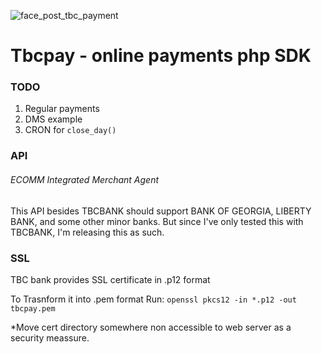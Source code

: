 ![face_post_tbc_payment](https://cloud.githubusercontent.com/assets/8479569/7435079/5aebe7cc-f051-11e4-8ee1-d85b0e36a8a9.jpg)

# Tbcpay - online payments php SDK

### TODO

1. Regular payments
2. DMS example
3. CRON for `close_day()`

### API

###### ECOMM Integrated Merchant Agent

This API besides TBCBANK should support BANK OF GEORGIA, LIBERTY BANK, and some other minor banks. But since I've only tested this with TBCBANK, I'm releasing this as such.

### SSL

TBC bank provides SSL certificate in .p12 format

To Trasnform it into .pem format Run: `openssl pkcs12 -in *.p12 -out tbcpay.pem`

*Move cert directory somewhere non accessible to web server as a security meassure.
